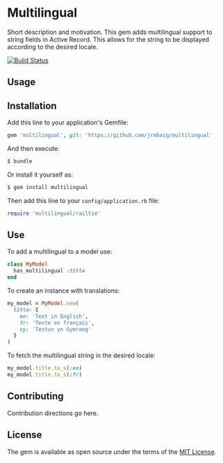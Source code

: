 # Multilingual
Short description and motivation.
This gem adds multilingual support to string fields in Active Record. This
allows for the string to be displayed according to the desired locale.

[![Build Status](https://travis-ci.org/jrmhaig/multilingual.svg?branch=main)](https://travis-ci.org/jrmhaig/multilingual)

## Usage

## Installation
Add this line to your application's Gemfile:

```ruby
gem 'multilingual', git: 'https://github.com/jrmhaig/multilingual'
```

And then execute:
```bash
$ bundle
```

Or install it yourself as:
```bash
$ gem install multilingual
```

Then add this line to your `config/application.rb` file:

```ruby
require 'multilingual/railtie'
```

## Use

To add a multilingual to a model use:

```ruby
class MyModel
  has_multilingual :title
end
```

To create an instance with translations:

```ruby
my_model = MyModel.new(
  title: {
    en: 'Text in English',
    fr: 'Texte en français',
    cy: 'Testun yn Gymraeg'
  }
)
```

To fetch the multilingual string in the desired locale:

```ruby
my_model.title.to_s(:en)
my_model.title.to_s(:fr)
```

## Contributing
Contribution directions go here.

## License
The gem is available as open source under the terms of the [MIT License](https://opensource.org/licenses/MIT).
